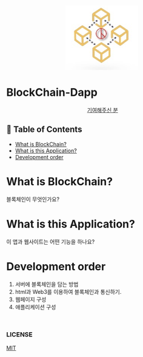 
<div align=center>

![](/assets/images/main.jpg)

</div>

# BlockChain-Dapp

<div align=center>
  <a href="https://github.com/bugkingK/BlockChain-Dapp/graphs/contributors">기여해주신 분</a>
</div>

## :memo: Table of Contents
* [What is BlockChain?](#what-is-blockchain?)
* [What is this Application?](#what-is-this-application?)
* [Development order](#development-order)



# What is BlockChain?

블록체인이 무엇인가요?

# What is this Application?

이 앱과 웹사이트는 어떤 기능을 하나요?

# Development order

1. 서버에 블록체인을 담는 방법
2. html과 Web3를 이용하여 블록체인과 통신하기.
3. 웹페이지 구성
4. 애플리케이션 구성




</br>

### LICENSE
[MIT](https://github.com/bugkingK/BlockChain-Dapp/blob/master/LICENSE)
